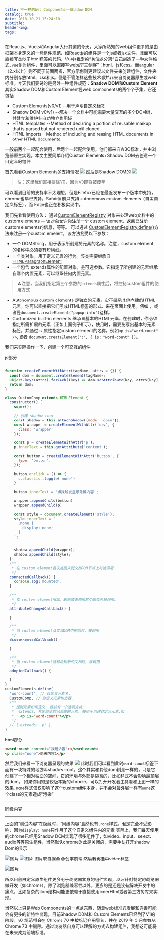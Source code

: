 ```yaml
---
title: 不一样的Web Components——Shadow DOM
catalog: true
date: 2018-10-21 15:24:10
subtitle:
header-img:
tags:
---
```

在Reactjs、Vuejs和Angular大行其道的今天，大家所熟知的web组件更多的是由框架本身定义的一套组件规范，如Reactjs的组件是一个js或者jsx文件，里面可以直接写类似于html标签的代码。Vuejs推崇的“关注点分离”自己创造了一种文件格式`.vue`作为组件，里面可以直接写web的“三剑客”：html、js和css。而angular（2.x以上）则不同于前面两者，官方示例则更建议以文件夹来创建组件，文件夹内分别存放html、css和js。但是不管怎样这些技术都并非来自浏览器原生或web标准。今天我们要说的是另外一种组件规范：**Shadow DOM**和**Custom Element**
其实Shadow DOM和Custom Element是web components的两个个子集，它还包括
* Custom Elements(v0/v1) --用于声明自定义标签
* Shadow DOM(v0/v1) --解决一个文档中可能需要大量交互的多个DOM树，并建立和维护各自功独立作用域
* HTML templates --Method of declaring a portion of reusable markup that is parsed but not rendered until cloned.
* HTML Imports --Method of including and reusing HTML documents in other HTML documents.

一般前两个一起配合使用，后两个一起配合使用，他们都来自W3C标准，并由浏览器原生实现。本文主要简单介绍Custom Elements+Shadow DOM去创建一个自定义的组件

首先看看Custom Elements的支持情况
![](WX20181021-211111@2x.png)
然后是Shadow DOM的
![](WX20181021-212656@2x.png)

> 注：这里我们直接排除V0，因为V0即将被废弃

可以看到目前的支持率不太理想，但是Firefox已经在最近发布一个版本中支持，chrome也早已支持。Safair目前只支持 autonomous custom elements（自主自定义标签），而 Edge也正在积极实现中。

我们先看看使用方法：
通过[CustomElementRegistry](https://developer.mozilla.org/zh-CN/docs/Web/API/CustomElementRegistry) 对象来处理web文档中的custom elements — 该对象允许你注册一个 custom element，返回已注册 custom elements的信息，等等。
可以通过 [CustomElementRegistry.define()](https://developer.mozilla.org/zh-CN/docs/Web/API/CustomElementRegistry/define)方法来注册一个custom emelent，该方法接受以下参数：
* 一个 DOMString，用于表示所创建的元素的名称。注意，custom element 的名称中必须要有短横线。
* 一个类对象，用于定义元素的行为。该类需要继承自[HTMLParagraphElement](https://developer.mozilla.org/en-US/docs/Web/API/HTMLParagraphElement)
* 一个包含 extends属性的配置对象，是可选参数。它指定了所创建的元素继承自哪个内置元素，可以继承任何内置元素。

> ⚠️注意，当我们指定第三个参数的`extends`属性后，将控制custom组件的使用方式

* Autonomous custom elements 是独立的元素，它不继承其他内建的HTML元素。你可以直接把它们写成HTML标签的形式，来在页面上使用。例如 <popup-info>，或者是`document.createElement("popup-info")`这样。
* Customized built-in elements 继承自基本的HTML元素。在创建时，你必须指定所需扩展的元素（正如上面例子所示），使用时，需要先写出基本的元素标签，并通过 is 属性指定custom element的名称。例如`<p is="word-count" />`, 或者 `document.createElement("p", { is: "word-count" })`。

我们来实际操作一下，创建一个可交互的组件

js部分
```js

function createElementWithAttr(tagName, attrs = {}) {
  const dom = document.createElement(tagName);
  Object.keys(attrs).forEach((key) => dom.setAttribute(key, attrs[key]));
  return dom;
}

class CustomComp extends HTMLElement {
  constructor() {
    super();

    // 创建 shadow root
    const shadow = this.attachShadow({mode: 'open'});
    const wrapper = createElementWithAttr('div', {
      class: 'wrapper'
    });

    const p = createElementWithAttr('p');
    p.innerText = this.getAttribute('content');

    const button = createElementWithAttr('button', {
      type: 'button',
    });

    button.onclick = () => {
      p.classList.toggle('none')
    }
    
    button.innerText = '点我触发显示隐藏内容';

    wrapper.appendChild(button)
    wrapper.appendChild(p)

    const style = document.createElement('style');
    style.innerText = `
      .none {
        display: none;
      }
    `;


    shadow.appendChild(wrapper);
    shadow.appendChild(style);
  }
  /**
   * 在 custom element首次被插入到文档DOM节点上时被调用
   */
  connectedCallback() {
    console.log('mounted')
  }

  /**
   * 在 custom element增加、删除或者修改某个属性时被调用。
   */
  attributeChangedCallback() {

  }

  /**
   * 当 custom element从文档DOM中删除时，被调用
   */
  disconnectedCallback() {

  }

  /**
   * 当 custom element被移动到新的文档时，被调用
   */
  adoptedCallback() {

  }
}
customElements.define(
  'word-count', // 自定义元素名.
  CustomComp, // 自定义元素构造器.
  /**
   * 控制元素如何定义. 目前有一个选项支持:
   *  extends. 指定继承的已创建的元素. 被用于创建自定义元素.如
   *   <p is="word-count"></p>
   */
  // { extends: 'p' }
)

```
html部分
```html
<word-count content="我是内容"></word-count>
<p class="none">同级内容1</p>
```
然后我们来看一下浏览器呈现的效果
![](WX20181021-193954@2x.png)
此时我们可以看到此时`word-count`标签下面有一块特殊的地方叫shadow-root，这个其实和其他dom树是一样的，只是它创建了一个相对独立的空间，它的环境与外部是隔离的，比如样式不会影响最顶层的dom。
如果你用的是较版本新的chrome，可以打开开发者工具看和上图一样的效果`.none`样式仅仅影响了这个custom组件本身，并不会对最外层一样有`none`这个class的元素造成“污染”
****
<custom-comp content="测试内容"></custom-comp>
<p class="none">同级内容</p>
<script>
  function createElementWithAttr(tagName, attrs = {}) {
    const dom = document.createElement(tagName);
    Object.keys(attrs).forEach((key) => dom.setAttribute(key, attrs[key]));
    return dom;
  }
  class CustomComp extends HTMLElement {
    constructor() {
      super();
      // 创建 shadow root
      const shadow = this.attachShadow({mode: 'open'});
      const wrapper = createElementWithAttr('div', {
        class: 'wrapper'
      });
      const p = createElementWithAttr('p');
      p.innerText = this.getAttribute('content');
      const button = createElementWithAttr('button', {
        type: 'button',
      });
      button.onclick = () => {
        p.classList.toggle('none')
      }
      button.innerText = '点我触发显示隐藏内容';
      wrapper.appendChild(button)
      wrapper.appendChild(p)
      const style = document.createElement('style');
      style.innerText = `
        .none {
          display: none;
        }
      `;
      shadow.appendChild(wrapper);
      shadow.appendChild(style);
    }
  }
  customElements.define('custom-comp', CustomComp)
</script>

****

上面的“测试内容”在隐藏时，“同级内容”虽然也有`.none`样式，但是完全不受影响，因为`display: none`只作用了这个自定义组件内的元素
实际上，我们每天使用的chrome已经用Shadow DOM实现了很多组件了，如video、input、select、audio等等原生组件，当然默认chrome对此是关闭的，需要手动打开shadow Dom的显示

![图片](WX20181021-202408@2x.png)
![图片](WX20181021-212046@2x.png)
图片取自掘金 @创宇前端
然后我再选中video标签

![图片](WX20181021-202721@2x.png)

所以目前自定义原生组件更多用于浏览器本身的组件实现，以及针对特定的浏览器做开发（如chrome），除了浏览器兼容性以外，更多的是还是没有解决开发中的痛点，比如复杂的dom结构可能更依赖于直接使用innerHtml或者第三方的库来实现。

当然以上只是Web Components的一点点东西，随着web标准的发展和完善可能会有更多的新特性出现，目前Shadow DOM和 Custom Elements已经到了V1的阶段，v0 规范将会在 Chrome 70 中被标记弃用警告，并在 2019 年 3 月左右从 Chrome 73 中删除。通过浏览器自身可以理解的方式去构建组件，我想这可能将在未来成为前端标准。
